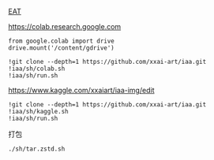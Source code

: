 
[EAT](https://github.com/xxai-fork/Image-Aesthetics-Assessment)

https://colab.research.google.com

```
from google.colab import drive
drive.mount('/content/gdrive')

!git clone --depth=1 https://github.com/xxai-art/iaa.git
!iaa/sh/colab.sh
!iaa/sh/run.sh
```

https://www.kaggle.com/xxaiart/iaa-img/edit

```
!git clone --depth=1 https://github.com/xxai-art/iaa.git
!iaa/sh/kaggle.sh
!iaa/sh/run.sh
```

打包

`./sh/tar.zstd.sh`
